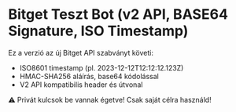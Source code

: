 # Bitget Teszt Bot (v2 API, BASE64 Signature, ISO Timestamp)

Ez a verzió az új Bitget API szabványt követi:

- ISO8601 timestamp (pl. 2023-12-12T12:12:12.123Z)
- HMAC-SHA256 aláírás, base64 kódolással
- V2 API kompatibilis header és útvonal

⚠️ Privát kulcsok be vannak égetve! Csak saját célra használd!
